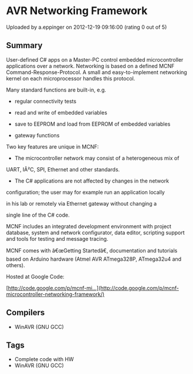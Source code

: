 # AVR Networking Framework

Uploaded by a.eppinger on 2012-12-19 09:16:00 (rating 0 out of 5)

## Summary

User-defined C# apps on a Master-PC control embedded microcontroller applications over a network. Networking is based on a defined MCNF Command-Response-Protocol. A small and easy-to-implement networking kernel on each microprocessor handles this protocol.  

Many standard functions are built-in, e.g.  

 - regular connectivity tests  

 - read and write of embedded variables  

 - save to EEPROM and load from EEPROM of embedded variables  

 - gateway functions  

Two key features are unique in MCNF:  

 - The microcontroller network may consist of a heterogeneous mix of  

 UART, IÂ²C, SPI, Ethernet and other standards.  

 - The C# applications are not affected by changes in the network  

 configuration; the user may for example run an application locally  

 in his lab or remotely via Ethernet gateway without changing a  

 single line of the C# code.  

MCNF includes an integrated development environment with project database, system and network configurator, data editor, scripting support and tools for testing and message tracing.  

MCNF comes with â€œGetting Startedâ€, documentation and tutorials based on Arduino hardware (Atmel AVR ATmega328P, ATmega32u4 and others). 


Hosted at Google Code:  

[http://code.google.com/p/mcnf-mi...](http://code.google.com/p/mcnf-microcontroller-networking-framework/)

## Compilers

- WinAVR (GNU GCC)

## Tags

- Complete code with HW
- WinAVR (GNU GCC)
